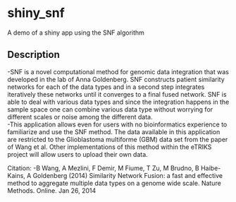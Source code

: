 # shiny_snf
A demo of a shiny app using the SNF algorithm
## Description  
-SNF is a novel computational method for genomic data integration that was developed in the lab of Anna Goldenberg. SNF constructs patient similarity networks for each of the data types and in a second step integrates iteratively these networks until it converges to a final fused network. SNF is able to deal with various data types and since the integration happens in the sample space one can combine various data type without worrying for different scales or noise among the different data.   
-This application allows even for users with no bioinformatics experience to familiarize and use the SNF method. The data available in this application are restricted to the Glioblastoma multiforme (GBM) data set from the paper of Wang et al. Other implementations of this method within the eTRIKS project will allow users to upload their own data.  

Citation:
-B Wang, A Mezlini, F Demir, M Fiume, T Zu, M Brudno, B Haibe-Kains, A Goldenberg (2014) Similarity Network Fusion: a fast and effective method to aggregate multiple data types on a genome wide scale. Nature Methods. Online. Jan 26, 2014
 
